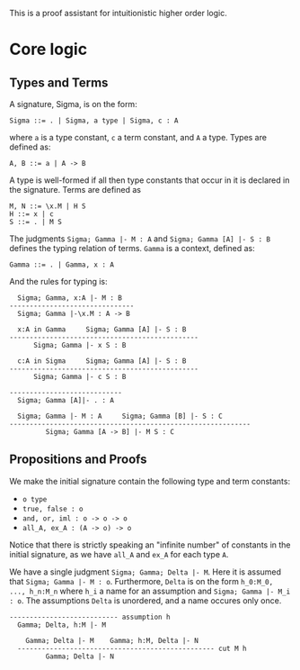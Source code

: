 This is a proof assistant for intuitionistic higher order logic. 

# Core logic
## Types and Terms
A signature, Sigma, is on the form:

    Sigma ::= . | Sigma, a type | Sigma, c : A
    
where `a` is a type constant, `c` a term constant, and `A` a type. Types are
defined as:

    A, B ::= a | A -> B
    
A type is well-formed if all then type constants that occur in it is declared in the signature.
Terms are defined as

    M, N ::= \x.M | H S
    H ::= x | c
    S ::= . | M S
    
The judgments `Sigma; Gamma |- M : A` and `Sigma; Gamma [A] |- S : B` defines the typing relation
of terms.  `Gamma` is a context, defined as:

    Gamma ::= . | Gamma, x : A
    
And the rules for typing is:

      Sigma; Gamma, x:A |- M : B
    -------------------------------
      Sigma; Gamma |-\x.M : A -> B
     
      x:A in Gamma     Sigma; Gamma [A] |- S : B
    -----------------------------------------------
          Sigma; Gamma |- x S : B
          
      c:A in Sigma     Sigma; Gamma [A] |- S : B
    -----------------------------------------------
          Sigma; Gamma |- c S : B
          
    ----------------------------
      Sigma; Gamma [A]|- . : A
      
      Sigma; Gamma |- M : A     Sigma; Gamma [B] |- S : C
    ------------------------------------------------------------
             Sigma; Gamma [A -> B] |- M S : C
             
## Propositions and Proofs
We make the initial signature contain the following type
and term constants:

* `o type`
* `true, false : o`
* `and, or, iml : o -> o -> o`
* `all_A, ex_A : (A -> o) -> o`

Notice that there is strictly speaking an "infinite number" of constants in the initial signature, as we have `all_A` and `ex_A` for each type `A`.

We have a single judgment `Sigma; Gamma; Delta |- M`. Here it is assumed that `Sigma; Gamma |- M : o`. Furthermore,
`Delta` is on the form `h_0:M_0, ..., h_n:M_n` where `h_i` a name for an assumption and `Sigma; Gamma |- M_i : o`.
The assumptions `Delta` is unordered, and a name occures only once.

    --------------------------- assumption h
      Gamma; Delta, h:M |- M
      
        Gamma; Delta |- M    Gamma; h:M, Delta |- N
      ------------------------------------------------- cut M h
             Gamma; Delta |- N
